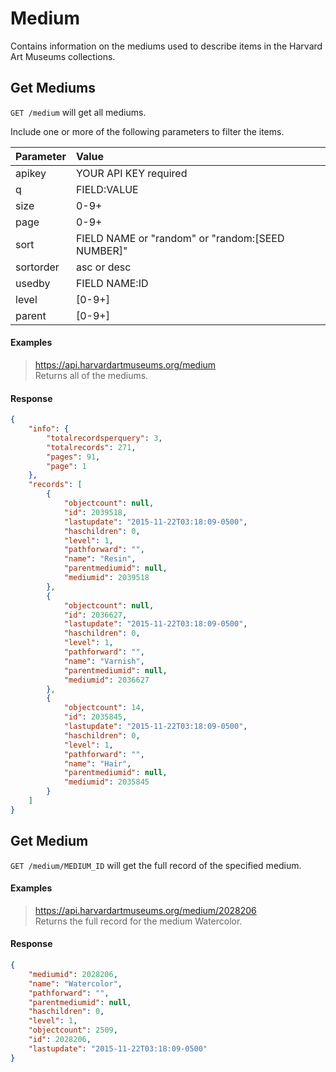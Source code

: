 # Medium

Contains information on the mediums used to describe items in the Harvard Art Museums collections. 

## Get Mediums

`GET /medium` will get all mediums.

Include one or more of the following parameters to filter the items.

| Parameter | Value |
| :--------- | :----- |
| apikey | YOUR API KEY required |
| q | FIELD:VALUE |
| size | 0-9+ |
| page | 0-9+ |
| sort | FIELD NAME or "random" or "random:[SEED NUMBER]" |
| sortorder | asc or desc |
| usedby | FIELD NAME:ID |
| level | [0-9+] |
| parent | [0-9+] |

#### Examples

> https://api.harvardartmuseums.org/medium  
> Returns all of the mediums. 

#### Response

```json
{
    "info": {
        "totalrecordsperquery": 3,
        "totalrecords": 271,
        "pages": 91,
        "page": 1
    },
    "records": [
        {
            "objectcount": null,
            "id": 2039518,
            "lastupdate": "2015-11-22T03:18:09-0500",
            "haschildren": 0,
            "level": 1,
            "pathforward": "",
            "name": "Resin",
            "parentmediumid": null,
            "mediumid": 2039518
        },
        {
            "objectcount": null,
            "id": 2036627,
            "lastupdate": "2015-11-22T03:18:09-0500",
            "haschildren": 0,
            "level": 1,
            "pathforward": "",
            "name": "Varnish",
            "parentmediumid": null,
            "mediumid": 2036627
        },
        {
            "objectcount": 14,
            "id": 2035845,
            "lastupdate": "2015-11-22T03:18:09-0500",
            "haschildren": 0,
            "level": 1,
            "pathforward": "",
            "name": "Hair",
            "parentmediumid": null,
            "mediumid": 2035845
        }
    ]
}
```

## Get Medium

`GET /medium/MEDIUM_ID` will get the full record of the specified medium.

#### Examples

> https://api.harvardartmuseums.org/medium/2028206   
> Returns the full record for the medium Watercolor.  

#### Response

```json
{
    "mediumid": 2028206,
    "name": "Watercolor",
    "pathforward": "",
    "parentmediumid": null,
    "haschildren": 0,
    "level": 1,
    "objectcount": 2509,
    "id": 2028206,
    "lastupdate": "2015-11-22T03:18:09-0500"
}
```